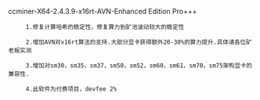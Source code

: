 ccminer-X64-2.4.3.9-x16rt-AVN-Enhanced Edition Pro+++

         1.修复计算哈希的稳定性，修复算力到矿池波动较大的稳定性
         
         2.增加AVN对x16rt算法的支持.大部分显卡获得额外20-30%的算力提升.具体请各位矿老板实测
         
         3.增加对sm30，sm35，sm37，sm50，sm52，sm60，sm61，sm70，sm75架构显卡的兼容性.         		 
         
         4.此软件为付费项目，devfee 2%
